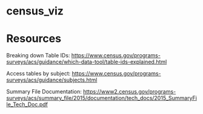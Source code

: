 # census_viz


# Resources

Breaking down Table IDs: https://www.census.gov/programs-surveys/acs/guidance/which-data-tool/table-ids-explained.html

Access tables by subject: https://www.census.gov/programs-surveys/acs/guidance/subjects.html

Summary File Documentation: https://www2.census.gov/programs-surveys/acs/summary_file/2015/documentation/tech_docs/2015_SummaryFile_Tech_Doc.pdf

